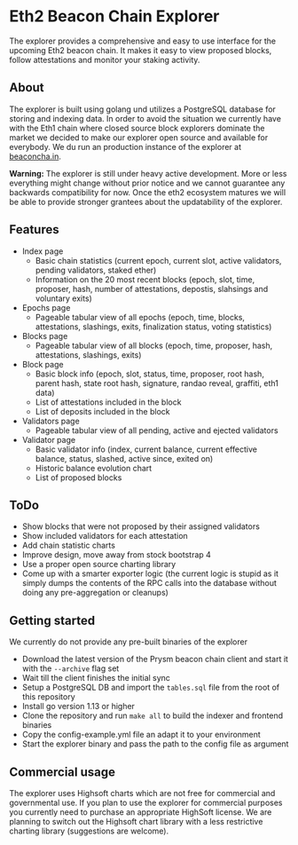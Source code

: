 # Eth2 Beacon Chain Explorer
The explorer provides a comprehensive and easy to use interface for the upcoming Eth2 beacon chain. It makes it easy to view proposed blocks, follow attestations and monitor your staking activity.

## About
The explorer is built using golang und utilizes a PostgreSQL database for storing and indexing data. In order to avoid the situation we currently have with the Eth1 chain where closed source block explorers dominate the market we decided to make our explorer open source and available for everybody. We du run an production instance of the explorer at [beaconcha.in](beaconcha.in).

**Warning:** The explorer is still under heavy active development. More or less everything might change without prior notice and we cannot guarantee any backwards compatibility for now. Once the eth2 ecosystem matures we will be able to provide stronger grantees about the updatability of the explorer.
## Features
* Index page
    * Basic chain statistics (current epoch, current slot, active validators, pending validators, staked ether)
    * Information on the 20 most recent blocks (epoch, slot, time, proposer, hash, number of attestations, depostis, slahsings and voluntary exits)
* Epochs page
    * Pageable tabular view of all epochs (epoch, time, blocks, attestations, slashings, exits, finalization status, voting statistics)
* Blocks page
    * Pageable tabular view of all blocks (epoch, time, proposer, hash, attestations, slashings, exits)
* Block page
    * Basic block info (epoch, slot, status, time, proposer, root hash, parent hash, state root hash, signature, randao reveal, graffiti, eth1 data)
    * List of attestations included in the block
    * List of deposits included in the block
* Validators page
    * Pageable tabular view of all pending, active and ejected validators
* Validator page
    * Basic validator info (index, current balance, current effective balance, status, slashed, active since, exited on)
    * Historic balance evolution chart
    * List of proposed blocks
    
## ToDo
* Show blocks that were not proposed by their assigned validators
* Show included validators for each attestation
* Add chain statistic charts
* Improve design, move away from stock bootstrap 4
* Use a proper open source charting library
* Come up with a smarter exporter logic (the current logic is stupid as it simply dumps the contents of the RPC calls into the database without doing any pre-aggregation or cleanups)

## Getting started
We currently do not provide any pre-built binaries of the explorer
* Download the latest version of the Prysm beacon chain client and start it with the `--archive` flag set
* Wait till the client finishes the initial sync
* Setup a PostgreSQL DB and import the `tables.sql` file from the root of this repository
* Install go version 1.13 or higher
* Clone the repository and run `make all` to build the indexer and frontend binaries
* Copy the config-example.yml file an adapt it to your environment
* Start the explorer binary and pass the path to the config file as argument

## Commercial usage
The explorer uses Highsoft charts which are not free for commercial and governmental use. If you plan to use the explorer for commercial purposes you currently need to purchase an appropriate HighSoft license.
We are planning to switch out the Highsoft chart library with a less restrictive charting library (suggestions are welcome).